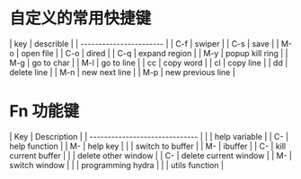 # 自定义的常用快捷键
| key | describle         |
| ----------------------- |
| C-f | swiper            |
| C-s | save              |
| M-o | open file         |
| C-o | dired             |
| C-q | expand region     |
| M-y | popup kill ring   |
| M-g | go to char        |
| M-l | go to line        |
| cc  | copy word         |
| cl  | copy line         |
| dd  | delete line       |
| M-n | new next line     |
| M-p | new previous line |


# Fn 功能键
| Key    | Description           |
| ------------------------------ |
| <f1>   | help variable         |
| C-<f1> | help function         |
| M-<f1> | help key              |
| <f2>   | switch to buffer      |
| M-<f2> | ibuffer               |
| C-<f2> | kill current buffer   |
| <f3>   | delete other window   |
| C-<f3> | delete current window |
| M-<f3> | switch window         |
| <f6>   | programming hydra     |
| <f12>  | utils function        |
